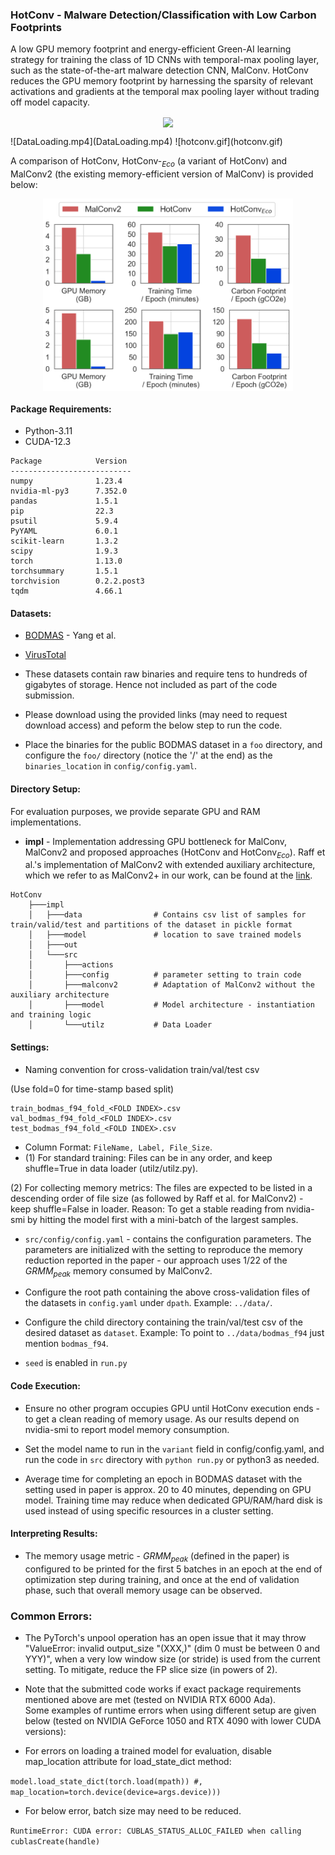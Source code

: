### HotConv - Malware Detection/Classification with Low Carbon Footprints


A low GPU memory footprint and energy-efficient Green-AI learning strategy for training the class of 1D CNNs with temporal-max pooling layer, such as the state-of-the-art malware detection CNN, MalConv. 
HotConv reduces the GPU memory footprint by harnessing the sparsity of relevant activations and gradients at the temporal max pooling layer without trading off model capacity. 

<p align="center">
<img src="https://github.com/Anonymous-conference-202x/HotConv/blob/main/hotconv.gif" width="400" align="center"/>

</p>
![DataLoading.mp4](DataLoading.mp4)
![hotconv.gif](hotconv.gif)

A comparison of HotConv, HotConv-$_{Eco}$ (a variant of HotConv) and MalConv2 (the existing memory-efficient version of MalConv) is provided below:

<p align="center">
<img src="https://github.com/Anonymous-conference-202x/HotConv/blob/main/comparison.png?raw=true" width="400" align="center"/>
</p>


#### Package Requirements:

* Python-3.11
* CUDA-12.3



```
Package            Version
---------------------------
numpy              1.23.4
nvidia-ml-py3      7.352.0
pandas             1.5.1
pip                22.3
psutil             5.9.4
PyYAML             6.0.1
scikit-learn       1.3.2
scipy              1.9.3
torch              1.13.0
torchsummary       1.5.1
torchvision        0.2.2.post3
tqdm               4.66.1
```


  
#### Datasets:
* [BODMAS](https://whyisyoung.github.io/BODMAS/) - Yang et al.
* [VirusTotal](https://www.virustotal.com/gui/home/)


* These datasets contain raw binaries and require tens to hundreds of gigabytes of storage. Hence not included as part of the code submission.
* Please download using the provided links (may need to request download access) and peform the below step to run the code.
* Place the binaries for the public BODMAS dataset in a `foo` directory, and 
configure the `foo/` directory (notice the '/' at the end) as the `binaries_location` in `config/config.yaml`.




#### Directory Setup:
For evaluation purposes, we provide separate GPU and RAM implementations.

* **impl** - Implementation addressing GPU bottleneck for MalConv, MalConv2 and proposed approaches (HotConv and HotConv$_{Eco}$). 
Raff et al.'s implementation of MalConv2 with extended auxiliary architecture, which we refer to as MalConv2+ in our work,
can be found at the [link](https://github.com/NeuromorphicComputationResearchProgram/MalConv2).



```buildoutcfg
HotConv
    ├───impl                
    │   ├───data                # Contains csv list of samples for train/valid/test and partitions of the dataset in pickle format
    │   ├───model               # location to save trained models
    │   ├───out                 
    │   └───src                 
    │       ├───actions         
    │       ├───config          # parameter setting to train code
    │       ├───malconv2        # Adaptation of MalConv2 without the auxiliary architecture
    │       ├───model           # Model architecture - instantiation and training logic
    │       └───utilz           # Data Loader
```


#### Settings:

* Naming convention for cross-validation train/val/test csv 

(Use fold=0 for time-stamp based split)
```
train_bodmas_f94_fold_<FOLD INDEX>.csv
val_bodmas_f94_fold_<FOLD INDEX>.csv
test_bodmas_f94_fold_<FOLD INDEX>.csv
```
* Column Format: `FileName, Label, File_Size`. 
* (1) For standard training: Files can be in any order, and keep shuffle=True in data loader (utilz/utilz.py).

(2) For collecting memory metrics: The files are expected to be listed in a descending order of file size (as followed by Raff et al. for MalConv2) - keep shuffle=False in loader.
Reason: To get a stable reading from nvidia-smi by hitting the model first with a mini-batch of the largest samples.

* `src/config/config.yaml` - contains the configuration parameters.
The parameters are initialized with the setting to reproduce the memory reduction reported in the paper - 
our approach uses 1/22 of the $GRMM_{peak}$ memory consumed by MalConv2.

* Configure the root path containing the above cross-validation files of the datasets in `config.yaml` under `dpath`. Example: `../data/`.
* Configure the child directory containing the train/val/test csv of the desired dataset as `dataset`. Example: To point to `../data/bodmas_f94` just mention `bodmas_f94`.
* `seed` is enabled in `run.py`



#### Code Execution:

* Ensure no other program occupies GPU until HotConv execution ends - to get a clean reading of memory usage.
As our results depend on nvidia-smi to report model memory consumption.

* Set the model name to run in the `variant` field in config/config.yaml, 
and run the code in `src` directory with `python run.py` or python3 as needed.

* Average time for completing an epoch in BODMAS dataset with the setting used in paper is approx. 20 to 40 minutes, depending on GPU model.
Training time may reduce when dedicated GPU/RAM/hard disk is used instead of using specific resources in a cluster setting.


#### Interpreting Results:

* The memory usage metric - $GRMM_{peak}$ (defined in the paper) is configured to be printed for the first 5 batches in an epoch at the end of optimization step during training, and once at the end of validation phase, such that overall memory usage can be observed.

### Common Errors:

* The PyTorch's unpool operation has an open issue that it may throw "ValueError: invalid output_size "(XXX,)" (dim 0 must be between 0 and YYY)", when a very low window size (or stride) is used from the current setting. 
  To mitigate, reduce the FP slice size (in powers of 2).
  
* Note that the submitted code works if exact package requirements mentioned above are met (tested on NVIDIA RTX 6000 Ada).  
Some examples of runtime errors when using different setup are given below (tested on NVIDIA GeForce 1050 and RTX 4090 with lower CUDA versions):

* For errors on loading a trained model for evaluation, disable map_location attribute for load_state_dict method:

```model.load_state_dict(torch.load(mpath)) #, map_location=torch.device(device=args.device)))```


* For below error, batch size may need to be reduced. 

```RuntimeError: CUDA error: CUBLAS_STATUS_ALLOC_FAILED when calling cublasCreate(handle) ```

